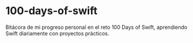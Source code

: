 # 100-days-of-swift
Bitácora de mi progreso personal en el reto 100 Days of Swift, aprendiendo Swift diariamente con proyectos prácticos.

